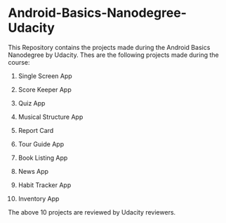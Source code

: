 # Android-Basics-Nanodegree-Udacity
This Repository contains the projects made during the Android Basics Nanodegree by Udacity.
Thes are the following projects made during the course:

1. Single Screen App 

2. Score Keeper App

3. Quiz App

4. Musical Structure App

5. Report Card

6. Tour Guide App

7. Book Listing App

8. News App

9. Habit Tracker App

10. Inventory App

The above 10 projects are reviewed by Udacity reviewers.

